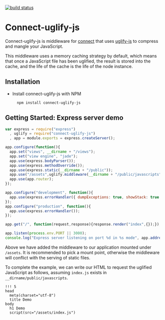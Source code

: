 [![build status](https://secure.travis-ci.org/ethul/connect-uglify-js.png)](http://travis-ci.org/ethul/connect-uglify-js)
# Connect-uglify-js

Connect-uglify-js is middleware for
[connect](http://www.senchalabs.org/connect/) that uses
[uglify-js](https://github.com/mishoo/UglifyJS) to compress and mangle
your JavaScript.

This middleware uses a memory caching strategy by default, which means
that once a JavaScript file has been uglified, the result is stored into
the cache, and the life of the cache is the life of the node instance.

## Installation

* Install connect-uglify-js with NPM

        npm install connect-uglify-js

## Getting Started: Express server demo

```javascript
var express = require("express")
  , uglify = require("connect-uglify-js")
  , app = module.exports = express.createServer();

app.configure(function(){
  app.set("views", __dirname + "/views");
  app.set("view engine", "jade");
  app.use(express.bodyParser());
  app.use(express.methodOverride());
  app.use(express.static(__dirname + "/public"));
  app.use("/assets",uglify.middleware(__dirname + "/public/javascripts"));
  app.use(app.router);
});

app.configure("development", function(){
  app.use(express.errorHandler({ dumpExceptions: true, showStack: true })); 
});
app.configure("production", function(){
  app.use(express.errorHandler()); 
});

app.get("/", function(request,response){response.render("index",{});});

app.listen(process.env.PORT || 3000);
console.log("Express server listening on port %d in %s mode", app.address().port, app.settings.env);
```

Above we have added the middleware to our application mounted under
`/assets`. It is recommended to pick a mount point, otherwise the
middleware will conflict with the serving of static files.

To complete the example, we can write our HTML to request the uglified
JavaScript as follows, assuming `index.js` exists in
`__dirname/public/javascripts`.

```jade
!!! 5
head
  meta(charset="utf-8")
  title Demo
body
  h1 Demo
  script(src="/assets/index.js")
```

